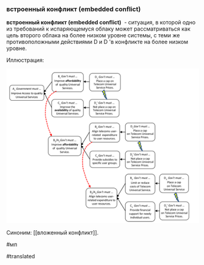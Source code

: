 ### встроенный конфликт (embedded conflict)

**встроенный конфликт (embedded conflict)**  - ситуация, в которой одно из требований к испаряющемуся облаку может рассматриваться как цель второго облака на более низком уровне системы, с теми же противоположными действиями D и D \'в конфликте на более низком уровне.

Иллюстрация:

![](images/image67.png)

Синоним: [[вложенный конфликт]].

#мп

#translated
